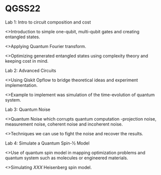 # QGSS22
Lab 1: Intro to circuit composition and cost

  <>Introduction to simple one-qubit, multi-qubit gates and creating entangled states.

  <>Applying Quantum Fourier transform.

  <>Optimizing generated entangled states using complexity theory and keeping cost in mind.


Lab 2: Advanced Circuits

  <>Using Qiskit Opflow to bridge theoretical ideas and experiment implementation.

  <>Example to implement was simulation of the time-evolution of quantum system.


Lab 3: Quantum Noise

  <>Quantum Noise which corrupts quantum computation -projection noise, measurement noise, coherent noise and incoherent noise.

  <>Techniques we can use to fight the noise and recover the results.


Lab 4:  Simulate a Quantum Spin-½ Model 

  <>Use of quantum spin model in mapping optimization problems and quantum system such as molecules or engineered materials.

  <>Simulating 𝑋𝑋𝑋 Heisenberg spin model.
